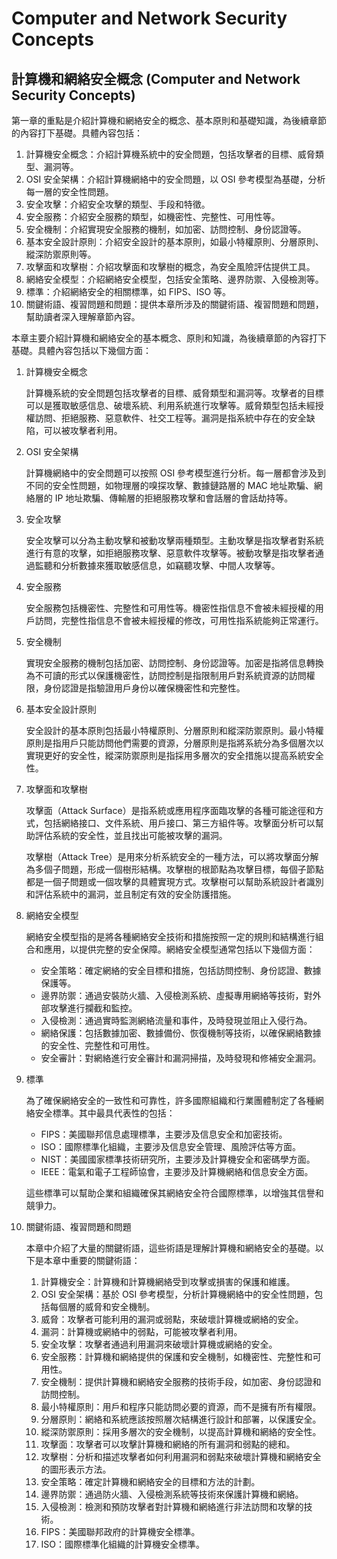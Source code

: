 # Computer and Network Security Concepts

## 計算機和網絡安全概念 (Computer and Network Security Concepts)

第一章的重點是介紹計算機和網絡安全的概念、基本原則和基礎知識，為後續章節的內容打下基礎。具體內容包括：

1. 計算機安全概念：介紹計算機系統中的安全問題，包括攻擊者的目標、威脅類型、漏洞等。
2. OSI 安全架構：介紹計算機網絡中的安全問題，以 OSI 參考模型為基礎，分析每一層的安全性問題。
3. 安全攻擊：介紹安全攻擊的類型、手段和特徵。
4. 安全服務：介紹安全服務的類型，如機密性、完整性、可用性等。
5. 安全機制：介紹實現安全服務的機制，如加密、訪問控制、身份認證等。
6. 基本安全設計原則：介紹安全設計的基本原則，如最小特權原則、分層原則、縱深防禦原則等。
7. 攻擊面和攻擊樹：介紹攻擊面和攻擊樹的概念，為安全風險評估提供工具。
8. 網絡安全模型：介紹網絡安全模型，包括安全策略、邊界防禦、入侵檢測等。
9. 標準：介紹網絡安全的相關標準，如 FIPS、ISO 等。
10. 關鍵術語、複習問題和問題：提供本章所涉及的關鍵術語、複習問題和問題，幫助讀者深入理解章節內容。

本章主要介紹計算機和網絡安全的基本概念、原則和知識，為後續章節的內容打下基礎。具體內容包括以下幾個方面：

1. 計算機安全概念

   計算機系統的安全問題包括攻擊者的目標、威脅類型和漏洞等。攻擊者的目標可以是獲取敏感信息、破壞系統、利用系統進行攻擊等。威脅類型包括未經授權訪問、拒絕服務、惡意軟件、社交工程等。漏洞是指系統中存在的安全缺陷，可以被攻擊者利用。

2. OSI 安全架構

   計算機網絡中的安全問題可以按照 OSI 參考模型進行分析。每一層都會涉及到不同的安全性問題，如物理層的嗅探攻擊、數據鏈路層的 MAC 地址欺騙、網絡層的 IP 地址欺騙、傳輸層的拒絕服務攻擊和會話層的會話劫持等。

3. 安全攻擊

   安全攻擊可以分為主動攻擊和被動攻擊兩種類型。主動攻擊是指攻擊者對系統進行有意的攻擊，如拒絕服務攻擊、惡意軟件攻擊等。被動攻擊是指攻擊者通過監聽和分析數據來獲取敏感信息，如竊聽攻擊、中間人攻擊等。

4. 安全服務

   安全服務包括機密性、完整性和可用性等。機密性指信息不會被未經授權的用戶訪問，完整性指信息不會被未經授權的修改，可用性指系統能夠正常運行。

5. 安全機制

   實現安全服務的機制包括加密、訪問控制、身份認證等。加密是指將信息轉換為不可讀的形式以保護機密性，訪問控制是指限制用戶對系統資源的訪問權限，身份認證是指驗證用戶身份以確保機密性和完整性。

6. 基本安全設計原則

   安全設計的基本原則包括最小特權原則、分層原則和縱深防禦原則。最小特權原則是指用戶只能訪問他們需要的資源，分層原則是指將系統分為多個層次以實現更好的安全性，縱深防禦原則是指採用多層次的安全措施以提高系統安全性。

7. 攻擊面和攻擊樹

   攻擊面（Attack Surface）是指系統或應用程序面臨攻擊的各種可能途徑和方式，包括網絡接口、文件系統、用戶接口、第三方組件等。攻擊面分析可以幫助評估系統的安全性，並且找出可能被攻擊的漏洞。

   攻擊樹（Attack Tree）是用來分析系統安全的一種方法，可以將攻擊面分解為多個子問題，形成一個樹形結構。攻擊樹的根節點為攻擊目標，每個子節點都是一個子問題或一個攻擊的具體實現方式。攻擊樹可以幫助系統設計者識別和評估系統中的漏洞，並且制定有效的安全防護措施。

8. 網絡安全模型

   網絡安全模型指的是將各種網絡安全技術和措施按照一定的規則和結構進行組合和應用，以提供完整的安全保障。網絡安全模型通常包括以下幾個方面：

   - 安全策略：確定網絡的安全目標和措施，包括訪問控制、身份認證、數據保護等。
   - 邊界防禦：通過安裝防火牆、入侵檢測系統、虛擬專用網絡等技術，對外部攻擊進行攔截和監控。
   - 入侵檢測：通過實時監測網絡流量和事件，及時發現並阻止入侵行為。
   - 網絡保護：包括數據加密、數據備份、恢復機制等技術，以確保網絡數據的安全性、完整性和可用性。
   - 安全審計：對網絡進行安全審計和漏洞掃描，及時發現和修補安全漏洞。

9. 標準

   為了確保網絡安全的一致性和可靠性，許多國際組織和行業團體制定了各種網絡安全標準。其中最具代表性的包括：

   - FIPS：美國聯邦信息處理標準，主要涉及信息安全和加密技術。
   - ISO：國際標準化組織，主要涉及信息安全管理、風險評估等方面。
   - NIST：美國國家標準技術研究所，主要涉及計算機安全和密碼學方面。
   - IEEE：電氣和電子工程師協會，主要涉及計算機網絡和信息安全方面。

   這些標準可以幫助企業和組織確保其網絡安全符合國際標準，以增強其信譽和競爭力。

10. 關鍵術語、複習問題和問題

    本章中介紹了大量的關鍵術語，這些術語是理解計算機和網絡安全的基礎。以下是本章中重要的關鍵術語：

    1. 計算機安全：計算機和計算機網絡受到攻擊或損害的保護和維護。
    2. OSI 安全架構：基於 OSI 參考模型，分析計算機網絡中的安全性問題，包括每個層的威脅和安全機制。
    3. 威脅：攻擊者可能利用的漏洞或弱點，來破壞計算機或網絡的安全。
    4. 漏洞：計算機或網絡中的弱點，可能被攻擊者利用。
    5. 安全攻擊：攻擊者通過利用漏洞來破壞計算機或網絡的安全。
    6. 安全服務：計算機和網絡提供的保護和安全機制，如機密性、完整性和可用性。
    7. 安全機制：提供計算機和網絡安全服務的技術手段，如加密、身份認證和訪問控制。
    8. 最小特權原則：用戶和程序只能訪問必要的資源，而不是擁有所有權限。
    9. 分層原則：網絡和系統應該按照層次結構進行設計和部署，以保護安全。
    10. 縱深防禦原則：採用多層次的安全機制，以提高計算機和網絡的安全性。
    11. 攻擊面：攻擊者可以攻擊計算機和網絡的所有漏洞和弱點的總和。
    12. 攻擊樹：分析和描述攻擊者如何利用漏洞和弱點來破壞計算機和網絡安全的圖形表示方法。
    13. 安全策略：確定計算機和網絡安全的目標和方法的計劃。
    14. 邊界防禦：通過防火牆、入侵檢測系統等技術來保護計算機和網絡。
    15. 入侵檢測：檢測和預防攻擊者對計算機和網絡進行非法訪問和攻擊的技術。
    16. FIPS：美國聯邦政府的計算機安全標準。
    17. ISO：國際標準化組織的計算機安全標準。
